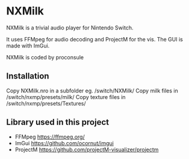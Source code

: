 NXMilk
======

NXMilk is a trivial audio player for Nintendo Switch.

It uses FFMpeg for audio decoding and ProjectM for the vis.
The GUI is made with ImGui.

NXMilk is coded by proconsule

Installation 
----
Copy NXMilk.nro in a subfolder eg. /switch/NXMilk/
Copy milk files in /switch/nxmp/presets/milk/
Copy texture files in /switch/nxmp/presets/Textures/

Library used in this project
-----
- FFMpeg https://ffmpeg.org/
- ImGui https://github.com/ocornut/imgui
- ProjectM https://github.com/projectM-visualizer/projectm





